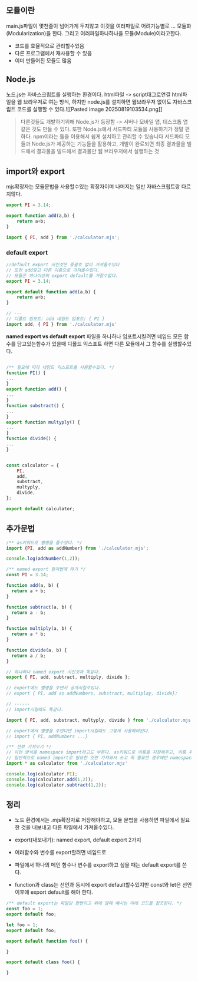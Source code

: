 ## 모듈이란
main.js파일이 몇천줄이 넘어가게 두지않고 이것을 여러파일로 어려기능별로 ... 모듈화(Modularization)을 한다. 그리고 여러파일하나하나을 모듈(Module)이라고한다.
- 코드를 효율적으로 관리할수있음
- 다른 프로그램에서 재사용할 수 있음
- 이미 만들어진 모듈도 많음
## Node.js
노드.js는 자바스크립트를 실행하는 환경이다. html파일 -> script태그로연결 html파일을 웹 브라우저로 여는 방식, 하지만 node.js를 설치하면 웹브라우저 없이도 자바스크립트 코드를 실행할 수 있다.![[Pasted image 20250819103534.png]]
> 다른것들도 개발하기위해 Node.js가 등장함 -> 서버나 모바일 앱, 데스크톱 앱 같은 것도 만들 수 있다.
> 또한 Node.js에서 서드파티 모듈을 사용하기가 정말 편하다.
> npm이라는 툴을 이용해서 쉽게 설치하고 관리할 수 있습니다
> 서드파티 모듈과 Node.js가 제공하는 기능들을 활용하고, 개발이 완료되면 최종 결과물을 빌드해서 결과물을 빌드해서 결과물만 웹 브라우저에서 실행하는 것

## import와 export
mjs확장자는 모듈문법을 사용할수있는 확장자이며 나머지는 일반 자바스크립트랑 다르지않다.
```js
export PI = 3.14;

export function add(a,b) {
	return a+b;
}
```

```js
import { PI, add } from './calculator.mjs';
```

### **default export**
```js
//default export 시킨것은 중괄호 없이 가져올수있다
// 또한 add말고 다른 이름으로 가져올수있다.
// 모듈은 하나이상의 export default를 가질수없다.
export PI = 3.14;

export default function add(a,b) {
	return a+b;
}

// ---
// 디폴트 임포트: add 네임드 임포트: { PI }
import add, { PI } from './calculator.mjs'
```

**named export vs default export**
파일을 하나하나 임포트시킬려면 네임드
모든 함수를 담고있는함수가 있을때 디폴드 익스포트 하면 다른 모듈에서 그 함수를 실행할수있다.

```js

/** 필요에 따라 네임드 익스포트를 사용할수있다. */
function PI() {
...
}
export function add() {
...
}
function substract() {
...
}
export function multyply() {
...
}
function divide() {
...
}


const calculator = {
	PI,
	add,
	substract,
	multyply,
	divide,
};

export default calculator;
```

## 추가문법
```js
/** as키워드로 별명을 줄수있다. */
import {PI, add as addNumber} from './calculator.mjs';

console.log(addNumber(1,2));
```

```js
/** named export 한꺼번에 하기 */
const PI = 3.14;

function add(a, b) { 
  return a + b;
}

function subtract(a, b) { 
  return a - b;
}

function multiply(a, b) { 
  return a * b;
}

function divide(a, b) { 
  return a / b;
}

// 하나하나 named export 시킨것과 똑같다.
export { PI, add, subtract, multiply, divide };

// export에도 별명을 주면서 공개시킬수있다.
// export { PI, add as addNumbers, substract, multiplay, divide};

// ------
// import시킬때도 똑같다.

import { PI, add, substract, multyply, divide } from './calculator.mjs'

// export에서 별명을 주었다면 import시킬때도 그렇게 사용해야된다.
// import { PI, addNumbers ...}

/** 전부 가져오기 */
// 이런 방식을 namespace import라고도 부른다. as키워드로 이름을 지정해주고, 이름 뒤에 점 표기법을 이용해서 변수남 함수에 접근할 수 있다.
// 일반적으로 named import로 필요한 것만 가져와서 쓰고 꼭 필요한 경우에만 namespace import를 활용해야한다.
import * as calculator from './calculator.mjs'

console.log(calculator.PI);
console.log(calculator.add(1,2));
console.log(calculator.subtract(1,2));
```

## 정리
- 노드 환경에서는 .mjs확장자로 저장해야하고, 모듈 문법을 사용하면 파일에서 필요한 것을 내보내고 다른 파일에서 가져올수있다.
- export(내보내기): named export, default export 2가지
- 여러함수와 변수를 export할려면 네임드로
- 파일에서 하나의 메인 함수나 변수를 export하고 싶을 때는 default export를 쓴다.

- function과 class는 선언과 동시에 export default할수있지만 const와 let은 선언 이후에 export default를 해야 한다.
```js
/** default export는 파일당 한번이고 위에 말에 예시는 아래 코드를 참조한다. */
const foo = 1;
export default foo;

let foo = 1;
export default foo;

export default function foo() {

}

export default class foo() {

}
```
